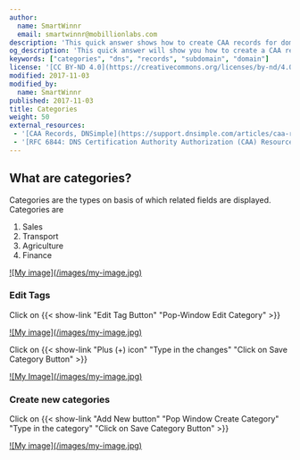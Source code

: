 ```yaml
---
author:
  name: SmartWinnr
  email: smartwinnr@mobillionlabs.com
description: 'This quick answer shows how to create CAA records for domains and subdomains.'
og_description: 'This quick answer will show you how to create a CAA record for domains and subdomains'
keywords: ["categories", "dns", "records", "subdomain", "domain"]
license: '[CC BY-ND 4.0](https://creativecommons.org/licenses/by-nd/4.0)'
modified: 2017-11-03
modified_by:
  name: SmartWinnr
published: 2017-11-03
title: Categories
weight: 50
external_resources:
 - '[CAA Records, DNSimple](https://support.dnsimple.com/articles/caa-record/)'
 - '[RFC 6844: DNS Certification Authority Authorization (CAA) Resource Record](https://tools.ietf.org/html/rfc6844)'
---
```


## What are categories?
Categories are the types on basis of which related fields are displayed. Categories are

1. Sales
2. Transport
3. Agriculture
4. Finance

<span class="my-gallery">
<a href="https://s3-eu-west-1.amazonaws.com/smartwinnr.app.resource/57d512c664fcef1d30065b0a/question_image57d512c664fcef1d30065b0a_1512712098681.png">
![My image](/images/my-image.jpg)
</a>
</span>

### Edit Tags
Click on {{< show-link "Edit Tag Button" "Pop-Window Edit Category" >}}

<span class="my-gallery">
<a href="https://s3-eu-west-1.amazonaws.com/smartwinnr.app.resource/57d512c664fcef1d30065b0a/question_image57d512c664fcef1d30065b0a_1512712234789.png">
![My image](/images/my-image.jpg)
</a>
</span>

Click on {{< show-link "Plus (+) icon" "Type in the changes" "Click on Save Category Button" >}}

<span class="my-gallery">
<a href="https://s3-eu-west-1.amazonaws.com/smartwinnr.app.resource/57d512c664fcef1d30065b0a/question_image57d512c664fcef1d30065b0a_1512712395101.png">
![My Image](/images/my-image.jpg)
</a>
</span>

### Create new categories

Click on {{< show-link "Add New button" "Pop Window Create Category" "Type in the category" "Click on Save Category Button" >}}

<span class="my-gallery">
<a href="https://s3-eu-west-1.amazonaws.com/smartwinnr.app.resource/57d512c664fcef1d30065b0a/question_image57d512c664fcef1d30065b0a_1512712513358.png">
![My image](/images/my-image.jpg)
</a>
</span>
